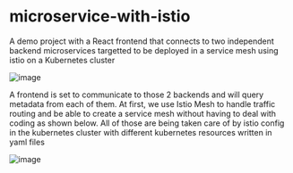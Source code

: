 # microservice-with-istio
A demo project with a React frontend that connects to two independent backend microservices targetted to be deployed in a service mesh using istio on a Kubernetes cluster

![image](https://github.com/douggynix/microservice-with-istio/assets/11457752/7a2302d8-cdb3-4263-b854-b4a66bbc8777)

A frontend is set to communicate to those 2 backends and will query metadata from each of them. At first, we use Istio Mesh to handle traffic routing and be able to create a service mesh without having to deal with coding as shown below. All of those are being taken care of by istio config in the kubernetes cluster with different kubernetes resources written in yaml files 

![image](https://github.com/douggynix/microservice-with-istio/assets/11457752/49244e66-a76f-4b03-bbfd-a2b32fbe111f)




